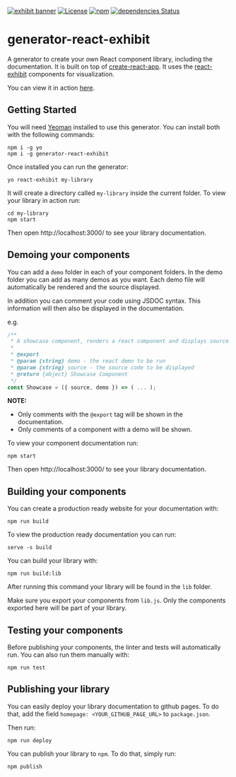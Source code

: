 [![exhibit banner](https://raw.githubusercontent.com/au-re/react-exhibit/gh-pages/static/media/exhibit_boilerplate.png)](https://github.com/au-re/generator-react-exhibit/)
[![License](https://img.shields.io/packagist/l/doctrine/orm.svg?style=flat-square)](https://github.com/au-re/generator-react-exhibit/blob/master/LICENSE)
[![npm](https://img.shields.io/npm/v/npm.svg?style=flat-square)](https://www.npmjs.com/package/generator-react-exhibit)
[![dependencies Status](https://david-dm.org/au-re/generator-react-exhibit/status.svg?style=flat-square)](https://david-dm.org/au-re/generator-react-exhibit)

# generator-react-exhibit

A generator to create your own React component library, including the
documentation. It is built on top of [create-react-app](https://github.com/facebookincubator/create-react-app).
It uses the [react-exhibit](https://github.com/au-re/react-exhibit) components for
visualization.

You can view it in action [here](https://au-re.github.io/react-exhibit/).

## Getting Started

You will need [Yeoman](http://yeoman.io/) installed to use this generator.
You can install both with the following commands:

```shell
npm i -g yo
npm i -g generator-react-exhibit
```

Once installed you can run the generator:

```shell
yo react-exhibit my-library
```

It will create a directory called `my-library` inside the current folder.
To view your library in action run:

```shell
cd my-library
npm start
```

Then open http://localhost:3000/ to see your library documentation.

## Demoing your components

You can add a `demo` folder in each of your component folders. In the demo
folder you can add as many demos as you want. Each demo file will automatically
be rendered and the source displayed.

In addition you can comment your code using JSDOC syntax. This information will
then also be displayed in the documentation.

e.g.
```js
/**
 * A showcase component, renders a react component and displays source code.
 *
 * @export
 * @param {string} demo - the react demo to be run
 * @param {string} source - the source code to be displayed
 * @return {object} Showcase Component
 */
const Showcase = ({ source, demo }) => ( ... );
```

**NOTE:**

- Only comments with the `@export` tag will be shown in the documentation.
- Only comments of a component with a demo will be shown.

To view your component documentation run:

```shell
npm start
```

Then open http://localhost:3000/ to see your library documentation.

## Building your components

You can create a production ready website for your documentation with:

```shell
npm run build
```

To view the production ready documentation you can run:

```shell
serve -s build
```

You can build your library with:

```shell
npm run build:lib
```

After running this command your library will be found in the `lib` folder.

Make sure you export your components from `lib.js`. Only the components
exported here will be part of your library.

## Testing your components

Before publishing your components, the linter and tests will automatically run.
You can also run them manually with:

```shell
npm run test
```

## Publishing your library

You can easily deploy your library documentation to github pages. To do that,
add the field `homepage: <YOUR_GITHUB_PAGE_URL>` to `package.json`.

Then run:

```shell
npm run deploy
```

You can publish your library to `npm`. To do that, simply run:

```shell
npm publish
```